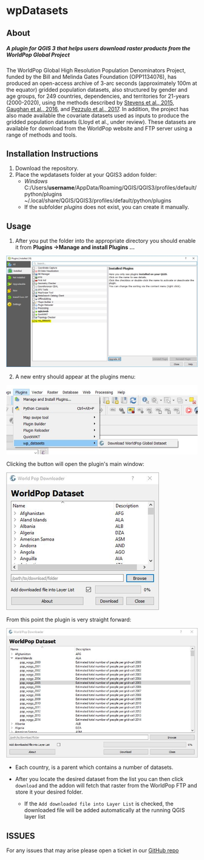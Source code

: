 # wpDatasets

About
-----
##### A plugin for QGIS 3 that helps users download raster products from the WorldPop Global Project

The WorldPop Global High Resolution Population Denominators Project, 
funded by the Bill and Melinda Gates Foundation (OPP1134076), has 
produced an open-access archive of 3-arc seconds (approximately 100m 
at the equator) gridded population datasets, also structured by gender 
and age groups, for 249 countries, dependencies, and territories for 
21-years (2000-2020), using the methods described by [Stevens et al., 
2015](https://journals.plos.org/plosone/article?id=10.1371/journal.pone.0107042), 
[Gaughan et al., 2016](https://www.nature.com/articles/sdata20165), and [Pezzulo et al., 
2017](https://www.nature.com/articles/sdata201789). In addition, the project has also 
made available the covariate datasets used as inputs to produce the gridded population 
datasets (Lloyd et al., under review). These datasets are available for download from 
the WorldPop website and FTP server using a range of methods and tools.

Installation Instructions
-----

1. Download the repository.
2. Place the  wpdatasets folder at your QGIS3 addon folder:
    * _Windows_ C:/Users/__username__/AppData/Roaming/QGIS/QGIS3/profiles/default/python/plugins  
     _<Ubuntu>_ ~/.local/share/QGIS/QGIS3/profiles/default/python/plugins
    * If the subfolder _plugins_ does not exist, you can create it manually.

 
 Usage
 -----
 
 1. After you put the folder into the appropriate directory you should enable it from 
 __Plugins ->Manage and install Plugins ...__
 
 ![enable plugin image](/images/enable_plugin.JPG)
 
 2. A new entry should appear at the plugins menu:
 
 ![](/images/tool_bar_location.JPG)
 
 Clicking the button will open the plugin's main window:
 
 ![](/images/plugin_main_window.JPG)
 
 From this point the plugin is very straight forward: 
 
 ![](/images/selected_product.JPG)
 
  - Each country, is a parent which contains a number of datasets. 
  
  - After you locate the desired dataset from the list you can then click `download` and the addon will 
  fetch that raster from the WorldPop FTP and store it your desired folder.
    - If the `Add downloaded file into Layer List` is checked, the downloaded file will be added automatically 
    at the running QGIS layer list
  
  
ISSUES
-----


For any issues that may arise please open a ticket in our [GitHub repo](https://github.com/wpgp/wpgpDataQPD/issues)
